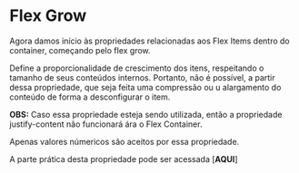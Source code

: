 # Flex Grow

Agora damos início às propriedades relacionadas aos Flex Items dentro do container, começando pelo flex grow.

Define a proporcionalidade de crescimento dos itens, respeitando o tamanho de seus conteúdos internos. Portanto, não é possível, a partir dessa propriedade, que seja feita uma compressão ou u alargamento do conteúdo de forma a desconfigurar o item.

**OBS:** Caso essa propriedade esteja sendo utilizada, então a propriedade justify-content não funcionará ára o Flex Container.

Apenas valores númericos são aceitos por essa propriedade.

A parte prática desta propriedade pode ser acessada [**AQUI**]

